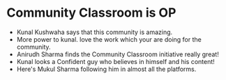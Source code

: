 # Community Classroom is OP

- Kunal Kushwaha says that this community is amazing.
- More power to kunal. love the work which your are doing for the community.
- Anirudh Sharma finds the Community Classroom initiative really great!
- Kunal looks a Confident guy who believes in himself and his content!
- Here's Mukul Sharma following him in almost all the platforms.
